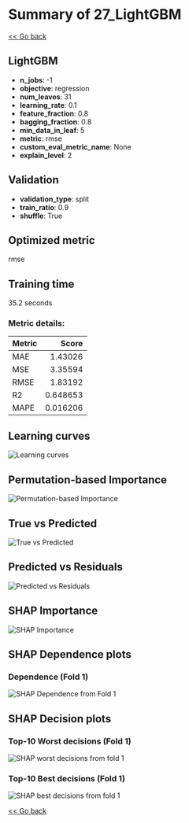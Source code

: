 # Summary of 27_LightGBM

[<< Go back](../README.md)


## LightGBM
- **n_jobs**: -1
- **objective**: regression
- **num_leaves**: 31
- **learning_rate**: 0.1
- **feature_fraction**: 0.8
- **bagging_fraction**: 0.8
- **min_data_in_leaf**: 5
- **metric**: rmse
- **custom_eval_metric_name**: None
- **explain_level**: 2

## Validation
 - **validation_type**: split
 - **train_ratio**: 0.9
 - **shuffle**: True

## Optimized metric
rmse

## Training time

35.2 seconds

### Metric details:
| Metric   |    Score |
|:---------|---------:|
| MAE      | 1.43026  |
| MSE      | 3.35594  |
| RMSE     | 1.83192  |
| R2       | 0.648653 |
| MAPE     | 0.016206 |



## Learning curves
![Learning curves](learning_curves.png)

## Permutation-based Importance
![Permutation-based Importance](permutation_importance.png)
## True vs Predicted

![True vs Predicted](true_vs_predicted.png)


## Predicted vs Residuals

![Predicted vs Residuals](predicted_vs_residuals.png)



## SHAP Importance
![SHAP Importance](shap_importance.png)

## SHAP Dependence plots

### Dependence (Fold 1)
![SHAP Dependence from Fold 1](learner_fold_0_shap_dependence.png)

## SHAP Decision plots

### Top-10 Worst decisions (Fold 1)
![SHAP worst decisions from fold 1](learner_fold_0_shap_worst_decisions.png)
### Top-10 Best decisions (Fold 1)
![SHAP best decisions from fold 1](learner_fold_0_shap_best_decisions.png)

[<< Go back](../README.md)
